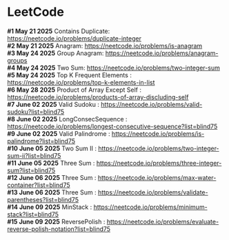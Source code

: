 # LeetCode

**#1 May 21 2025** Contains Duplicate: https://neetcode.io/problems/duplicate-integer<br>
**#2 May 21 2025** Anagram: https://neetcode.io/problems/is-anagram<br>
**#3 May 24 2025** Group Anagram: https://neetcode.io/problems/anagram-groups<br>
**#4 May 24 2025** Two Sum: https://neetcode.io/problems/two-integer-sum<br>
**#5 May 24 2025** Top K Frequent Elements : https://neetcode.io/problems/top-k-elements-in-list<br>
**#6 May 28 2025** Product of Array Except Self : https://neetcode.io/problems/products-of-array-discluding-self<br>
**#7 June 02 2025** Valid Sudoku : https://neetcode.io/problems/valid-sudoku?list=blind75<br>
**#8 June 02 2025** LongConsecSequence : https://neetcode.io/problems/longest-consecutive-sequence?list=blind75<br>
**#9 June 02 2025** Valid Palindrome : https://neetcode.io/problems/is-palindrome?list=blind75<br>
**#10 June 05 2025** Two Sum II : https://neetcode.io/problems/two-integer-sum-ii?list=blind75<br>
**#11 June 05 2025** Three Sum : https://neetcode.io/problems/three-integer-sum?list=blind75<br>
**#12 June 06 2025** Three Sum : https://neetcode.io/problems/max-water-container?list=blind75<br>
**#13 June 06 2025** Three Sum : https://neetcode.io/problems/validate-parentheses?list=blind75<br>
**#14 June 09 2025** MinStack : https://neetcode.io/problems/minimum-stack?list=blind75<br>
**#15 June 09 2025** ReversePolish : https://neetcode.io/problems/evaluate-reverse-polish-notation?list=blind75<br>

